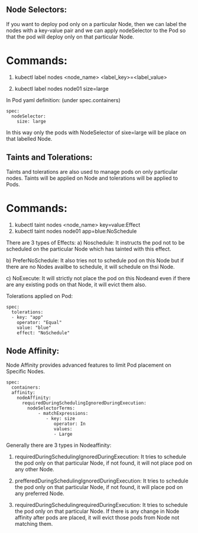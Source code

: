 ## Node Selectors:

If you want to deploy pod only on a particular Node, then we can label the nodes with a key-value pair and we can apply nodeSelector to the Pod so that the pod will deploy only on that particular Node.

 # Commands:

1. kubectl label nodes <node_name> <label_key>=<label_value>

2. kubectl label nodes node01 size=large

In Pod yaml definition: (under spec.containers)
```
spec:
  nodeSelector:
    size: large
```
In this way only the pods with NodeSelector of sixe=large will be place on that labelled Node.

## Taints and Tolerations:
Taints and tolerations are also used to manage pods on only particular nodes. Taints will be applied on Node and tolerations will be applied to Pods.

# Commands:

1. kubectl taint nodes <node_name> key=value:Effect
2. kubectl taint nodes node01 app=blue:NoSchedule

There are 3 types of Effects:
a) Noschedule: It instructs the pod not to be scheduled on the particular Node which has tainted with this effect.

b) PreferNoSchedule: It also tries not to schedule pod on this Node but if there are no Nodes availbe to schedule, it will schedule on thsi Node.

c) NoExecute: It will strictly not place the pod on this Nodeand even if there are any existing pods on that Node, it will evict them also.

Tolerations applied on Pod:
```
spec:
  tolerations:
  - key: "app"
    operator: "Equal"
    value: "blue"
    effect: "NoSchedule"
```

## Node Affinity:
Node Affinity provides advanced features to limit Pod placement on Specific Nodes.
```
spec:
  containers:
  affinity:
    nodeAffinity:
      requiredDuringSchedulingIgnoredDuringExecution:
        nodeSelectorTerms:
            - matchExpressions:
               - key: size
                  operator: In
                  values:
                  - Large
```
Generally there are 3 types in Nodeaffinity:
1. requiredDuringSchedulingIgnoredDuringExecution: It tries to schedule the pod only on that particular Node, if not found, it will not place pod on any other Node.

2. prefferedDuringSchedulingIgnoredDuringExecution: It tries to schedule the pod only on that particular Node, if not found, it will place pod on any preferred Node.

3. requiredDuringSchedulingrequiredDuringExecution: It tries to schedule the pod only on that particular Node. If there is any change in Node affinity after pods are placed, it will evict those pods from Node not matching them.
